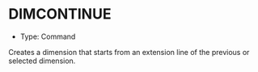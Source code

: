 # DIMCONTINUE

- Type: Command

Creates a dimension that starts from an extension line of the previous or selected dimension.
